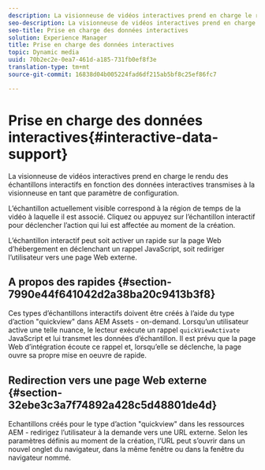 ```yaml
---
description: La visionneuse de vidéos interactives prend en charge le rendu des échantillons interactifs en fonction des données interactives transmises à la visionneuse en tant que paramètre de configuration.
seo-description: La visionneuse de vidéos interactives prend en charge le rendu des échantillons interactifs en fonction des données interactives transmises à la visionneuse en tant que paramètre de configuration.
seo-title: Prise en charge des données interactives
solution: Experience Manager
title: Prise en charge des données interactives
topic: Dynamic media
uuid: 70b2ec2e-0ea7-461d-a185-731fb0ef8f3e
translation-type: tm+mt
source-git-commit: 16838d04b005224fad6df215ab5bf8c25ef86fc7

---
```



# Prise en charge des données interactives{#interactive-data-support}

La visionneuse de vidéos interactives prend en charge le rendu des échantillons interactifs en fonction des données interactives transmises à la visionneuse en tant que paramètre de configuration.

L’échantillon actuellement visible correspond à la région de temps de la vidéo à laquelle il est associé. Cliquez ou appuyez sur l’échantillon interactif pour déclencher l’action qui lui est affectée au moment de la création.

L’échantillon interactif peut soit activer un  rapide sur la page Web d’hébergement en déclenchant un rappel JavaScript, soit rediriger l’utilisateur vers une page Web externe.

## A propos des  rapides {#section-7990e44f641042d2a38ba20c9413b3f8}

Ces types d’échantillons interactifs doivent être créés à l’aide du type d’action &quot;quickview&quot; dans AEM Assets - on-demand. Lorsqu’un utilisateur active une telle nuance, le lecteur exécute un rappel `quickViewActivate` JavaScript et lui transmet les données d’échantillon. Il est prévu que la page Web d’intégration écoute ce rappel et, lorsqu’elle se déclenche, la page ouvre sa propre mise en oeuvre de  rapide.

## Redirection vers une page Web externe {#section-32ebe3c3a7f74892a428c5d48801de4d}

Echantillons créés pour le type d’action &quot;quickview&quot; dans les ressources AEM - redirigez l’utilisateur à la demande vers une URL externe. Selon les paramètres définis au moment de la création, l’URL peut s’ouvrir dans un nouvel onglet du navigateur, dans la même fenêtre ou dans la fenêtre du navigateur nommé.

